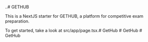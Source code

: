..# GETHUB

This is a NextJS starter for GETHUB, a platform for competitive exam preparation.

To get started, take a look at src/app/page.tsx.#   G e t H u b  
 #   G e t H u b  
 #   G e t H u b  
 